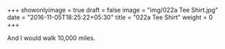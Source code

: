 +++
showonlyimage = true
draft = false
image = "img/022a Tee Shirt.jpg"
date = "2016-11-05T18:25:22+05:30"
title = "022a Tee Shirt"
weight = 0
+++

And I would walk 10,000 miles.

